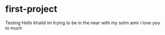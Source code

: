 # first-project
Testing
Hello khalid im trying to be in the near with my sohn amir i love you to much
